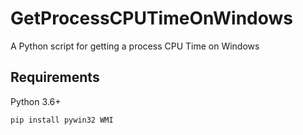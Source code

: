 # GetProcessCPUTimeOnWindows
A Python script for getting a process CPU Time on Windows

## Requirements
Python 3.6+
```shell
pip install pywin32 WMI
```
